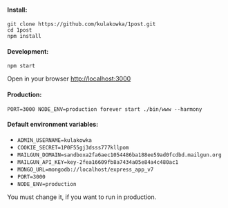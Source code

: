 #### Install:

```
git clone https://github.com/kulakowka/1post.git
cd 1post
npm install 
```

#### Development:

```
npm start
```

Open in your browser [http://localhost:3000](http://localhost:3000)

#### Production:

```
PORT=3000 NODE_ENV=production forever start ./bin/www --harmony
```

#### Default environment variables:

- `ADMIN_USERNAME=kulakowka`
- `COOKIE_SECRET=1P0F55gj3dsss777kllpom`
- `MAILGUN_DOMAIN=sandboxa2fa6aec1054486ba188ee59ad0fcdbd.mailgun.org`
- `MAILGUN_API_KEY=key-2fea16609fb8a7434a05e84a4c480ac1`
- `MONGO_URL=mongodb://localhost/express_app_v7`
- `PORT=3000`
- `NODE_ENV=production`

You must change it, if you want to run in production.